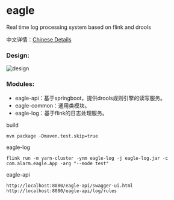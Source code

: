 # eagle
Real time log processing system based on flink and drools 

中文详情：[Chinese Details](https://www.cnblogs.com/luxiaoxun/p/13197981.html)

### Design:
![design](https://img2020.cnblogs.com/blog/434101/202006/434101-20200627112934739-65447543.png)

### Modules:
* eagle-api：基于springboot，提供drools规则引擎的读写服务。
* eagle-common：通用类模块。
* eagle-log：基于flink的日志处理服务。

build
```
mvn package -Dmaven.test.skip=true
```

eagle-log
```
flink run -m yarn-cluster -ynm eagle-log -j eagle-log.jar -c com.alarm.eagle.App -arg "--mode test" 
```

eagle-api
```
http://localhost:8080/eagle-api/swagger-ui.html
http://localhost:8080/eagle-api/log/rules
```
